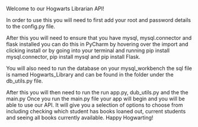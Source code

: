 Welcome to our Hogwarts Librarian API! 

In order to use this you will need to first add your root and password details to the config.py file. 

After this you will need to ensure that you have mysql, mysql.connector and flask installed you can do this in PyCharm by hovering over the import and clicking install or by 
going into your terminal and running pip install mysql.connector, pip install mysql and pip install Flask.

You will also need to run the database on your mysql_workbench the sql file is named Hogwarts_Library and can be found in the folder under the db_utils.py file.

After this you will then need to run the run app.py, dub_utils.py and the the main.py 
Once you run the main.py file your app will begin and you will be able to use our API. It will give you a selection of options to choose from including checking which student has books loaned out, current students and seeing all books currently available. Happy Hogwarting! 